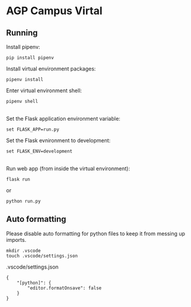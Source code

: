 # AGP Campus Virtal

## Running
Install pipenv:
```
pip install pipenv
```

Install virtual environment packages:
```
pipenv install
```

Enter virtual environment shell:
```
pipenv shell
```

\
Set the Flask application environment variable:
```
set FLASK_APP=run.py
```
Set the Flask evnironment to development:
```
set FLASK_ENV=development
```

\
Run web app (from inside the virtual environment):
```
flask run
```
or
```
python run.py
```

## Auto formatting
Please disable auto formatting for python files to keep it from messing up imports.

```
mkdir .vscode
touch .vscode/settings.json
```
.vscode/settings.json
```
{
    "[python]": {
        "editor.formatOnsave": false
    }
}
```